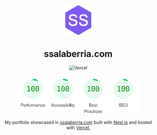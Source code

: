 <div align="center">
  <img alt="Logo" src="public/images/logo-color.svg" width="100" />
</div>
<h1 align="center">
  ssalaberria.com
</h1>
<p align="center">
	<img alt="Vercel" src="https://vercel-badge-ssal.vercel.app/api/Ssalaberria/portfolio" />
</p>
<p align="center">
	<img alt="Lighthouse metrics" src="public/images/lighthouse.png" height="128" />
</p>
<p align="center">
  My portfolio showcased in <a href="https://ssalaberria.com" target="_blank">ssalaberria.com</a> built with <a href="https://nextjs.org/" target="_blank">Next.js</a> and hosted with <a href="https://vercel.com/" target="_blank">Vercel.</a>
</p>
